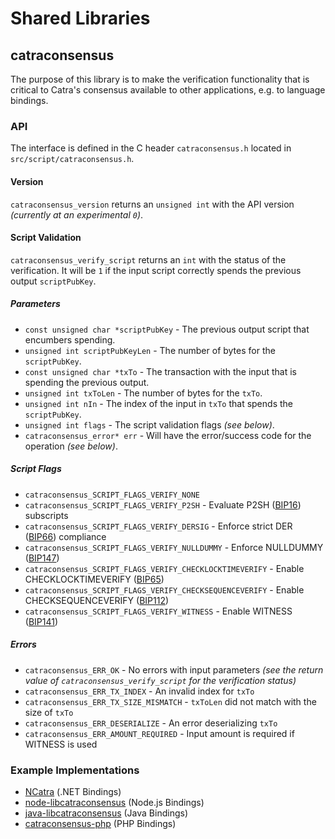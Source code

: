 Shared Libraries
================

## catraconsensus

The purpose of this library is to make the verification functionality that is critical to Catra's consensus available to other applications, e.g. to language bindings.

### API

The interface is defined in the C header `catraconsensus.h` located in  `src/script/catraconsensus.h`.

#### Version

`catraconsensus_version` returns an `unsigned int` with the API version *(currently at an experimental `0`)*.

#### Script Validation

`catraconsensus_verify_script` returns an `int` with the status of the verification. It will be `1` if the input script correctly spends the previous output `scriptPubKey`.

##### Parameters
- `const unsigned char *scriptPubKey` - The previous output script that encumbers spending.
- `unsigned int scriptPubKeyLen` - The number of bytes for the `scriptPubKey`.
- `const unsigned char *txTo` - The transaction with the input that is spending the previous output.
- `unsigned int txToLen` - The number of bytes for the `txTo`.
- `unsigned int nIn` - The index of the input in `txTo` that spends the `scriptPubKey`.
- `unsigned int flags` - The script validation flags *(see below)*.
- `catraconsensus_error* err` - Will have the error/success code for the operation *(see below)*.

##### Script Flags
- `catraconsensus_SCRIPT_FLAGS_VERIFY_NONE`
- `catraconsensus_SCRIPT_FLAGS_VERIFY_P2SH` - Evaluate P2SH ([BIP16](https://github.com/catra/bips/blob/master/bip-0016.mediawiki)) subscripts
- `catraconsensus_SCRIPT_FLAGS_VERIFY_DERSIG` - Enforce strict DER ([BIP66](https://github.com/catra/bips/blob/master/bip-0066.mediawiki)) compliance
- `catraconsensus_SCRIPT_FLAGS_VERIFY_NULLDUMMY` - Enforce NULLDUMMY ([BIP147](https://github.com/catra/bips/blob/master/bip-0147.mediawiki))
- `catraconsensus_SCRIPT_FLAGS_VERIFY_CHECKLOCKTIMEVERIFY` - Enable CHECKLOCKTIMEVERIFY ([BIP65](https://github.com/catra/bips/blob/master/bip-0065.mediawiki))
- `catraconsensus_SCRIPT_FLAGS_VERIFY_CHECKSEQUENCEVERIFY` - Enable CHECKSEQUENCEVERIFY ([BIP112](https://github.com/catra/bips/blob/master/bip-0112.mediawiki))
- `catraconsensus_SCRIPT_FLAGS_VERIFY_WITNESS` - Enable WITNESS ([BIP141](https://github.com/catra/bips/blob/master/bip-0141.mediawiki))

##### Errors
- `catraconsensus_ERR_OK` - No errors with input parameters *(see the return value of `catraconsensus_verify_script` for the verification status)*
- `catraconsensus_ERR_TX_INDEX` - An invalid index for `txTo`
- `catraconsensus_ERR_TX_SIZE_MISMATCH` - `txToLen` did not match with the size of `txTo`
- `catraconsensus_ERR_DESERIALIZE` - An error deserializing `txTo`
- `catraconsensus_ERR_AMOUNT_REQUIRED` - Input amount is required if WITNESS is used

### Example Implementations
- [NCatra](https://github.com/NicolasDorier/NCatra/blob/master/NCatra/Script.cs#L814) (.NET Bindings)
- [node-libcatraconsensus](https://github.com/bitpay/node-libcatraconsensus) (Node.js Bindings)
- [java-libcatraconsensus](https://github.com/dexX7/java-libcatraconsensus) (Java Bindings)
- [catraconsensus-php](https://github.com/Bit-Wasp/catraconsensus-php) (PHP Bindings)
